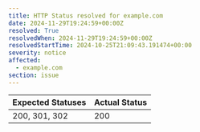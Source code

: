 ```yaml
---
title: HTTP Status resolved for example.com
date: 2024-11-29T19:24:59+00:00Z
resolved: True
resolvedWhen: 2024-11-29T19:24:59+00:00Z
resolvedStartTime: 2024-10-25T21:09:43.191474+00:00
severity: notice
affected:
  - example.com
section: issue
---
```


| Expected Statuses | Actual Status  |
|-------------------|----------------|
| 200, 301, 302 | 200 |
